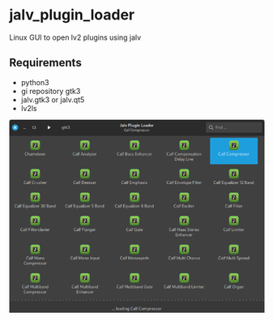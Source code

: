 # jalv_plugin_loader
Linux GUI to open lv2 plugins using jalv

## Requirements

- python3
- gi repository gtk3
- jalv.gtk3 or jalv.qt5
- lv2ls

![screenshot](screenshot.png)
